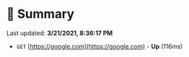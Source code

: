 # 📖 Summary
Last updated: **3/21/2021, 8:36:17 PM**

- `GET` [https://google.com](https://google.com) - **Up** (116ms)
